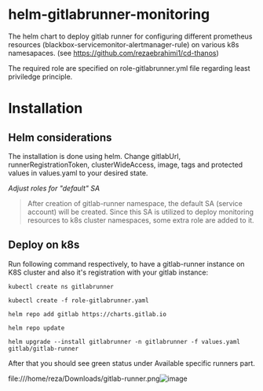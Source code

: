 # helm-gitlabrunner-monitoring

The helm chart to deploy gitlab runner for configuring different prometheus resources (blackbox-servicemonitor-alertmanager-rule) on various k8s namesapaces. (see https://github.com/rezaebrahimi1/cd-thanos)

The required role are specified on role-gitlabrunner.yml file regarding least priviledge principle.

# Installation

## Helm considerations

  The installation is done using helm. Change gitlabUrl, runnerRegistrationToken, clusterWideAccess, image, tags and protected values in values.yaml to your desired state.
  
 *Adjust roles for "default" SA*
  >After creation of gitlab-runner namespace, the default  SA (service account) will be created. Since this SA is utilized to deploy monitoring resources to k8s cluster namespaces, some extra role are added to it.

## Deploy on k8s

 Run following command respectively, to have a gitlab-runner instance on K8S cluster and also it's registration with your gitlab instance:

  `kubectl create ns gitlabrunner`
  
  `kubectl create -f role-gitlabrunner.yaml`
  
  `helm repo add gitlab https://charts.gitlab.io`
  
  `helm repo update`
    
  `helm upgrade --install gitlabrunner -n gitlabrunner -f values.yaml gitlab/gitlab-runner`

After that you should see green status under Available specific runners part.

file:///home/reza/Downloads/gitlab-runner.png![image](https://user-images.githubusercontent.com/71483991/227737895-f520a94c-2305-43c6-80df-2ba7b9b7c2e4.png)

